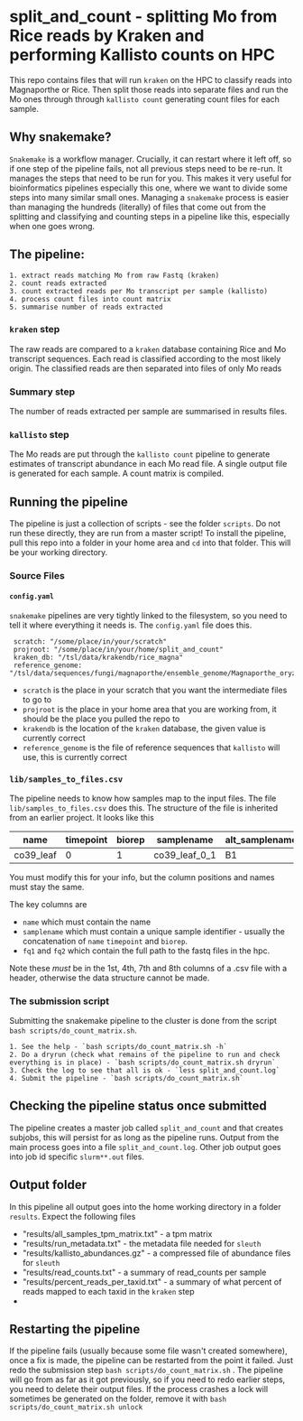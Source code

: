 # split_and_count - splitting Mo from Rice reads by Kraken and performing Kallisto counts on HPC

This repo contains files that will run `kraken` on the HPC to classify reads into Magnaporthe or Rice. Then split those reads into separate files and run the Mo ones through through `kallisto count` generating count files for each sample.

## Why snakemake?

`Snakemake` is a workflow manager. Crucially, it can restart where it left off, so if one step of the pipeline fails, not all previous steps need to be re-run. It manages the steps that need to be run for you. This makes it very useful for bioinformatics pipelines especially this one, where we want to divide some steps into many similar small ones. Managing a `snakemake` process is easier than managing the hundreds (literally) of files that come out from the splitting and classifying and counting steps in a pipeline like this, especially when one goes wrong.


## The pipeline:
    
    1. extract reads matching Mo from raw Fastq (kraken)
    2. count reads extracted
    3. count extracted reads per Mo transcript per sample (kallisto)
    4. process count files into count matrix
    5. summarise number of reads extracted

### `kraken` step 

The raw reads are compared to a `kraken` database containing Rice and Mo transcript sequences. Each read is classified according to the most likely origin. The classified reads are then separated into files of only Mo reads

### Summary step 

The number of reads extracted per sample are summarised in results files.

### `kallisto` step

The Mo reads are put through the `kallisto count` pipeline to generate estimates of transcript abundance in each Mo read file. A single output file is generated for each sample. A count matrix is compiled.


## Running the pipeline

The pipeline is just a collection of scripts - see the folder `scripts`. Do not run these directly, they are run from a master script! To install the pipeline, pull this repo into a folder in your home area and `cd` into that folder. This will be your working directory.

### Source Files

#### `config.yaml`

`snakemake` pipelines are very tightly linked to the filesystem, so you need to tell it where everything it needs is. The `config.yaml` file does this.

```
 scratch: "/some/place/in/your/scratch"
 projroot: "/some/place/in/your/home/split_and_count"
 kraken_db: "/tsl/data/krakendb/rice_magna"
 reference_genome: "/tsl/data/sequences/fungi/magnaporthe/ensemble_genome/Magnaporthe_oryzae.MG8.50.cdna.all.fa"
```

 * `scratch` is the place in your scratch that you want the intermediate files to go to
 * `projroot` is the place in your home area that you are working from, it should be the place you pulled the repo to
 * `krakendb` is the location of the `kraken` database, the given value is currently correct
 * `reference_genome` is the file of reference sequences that `kallisto` will use, this is currently correct

 ### `lib/samples_to_files.csv`

 The pipeline needs to know how samples map to the input files. The file `lib/samples_to_files.csv` does this. The structure of the file is inherited from an earlier project. It looks like this

| name      | timepoint | biorep | samplename    | alt_samplename | misc_info | fq1          | fq2          |
|-----------|-----------|--------|---------------|----------------|-----------|--------------|--------------|
| co39_leaf | 0         | 1      | co39_leaf_0_1 | B1             | NA        | /path/to/fq1 | /path/to/fq2 |

You must modify this for your info, but the column positions and names must stay the same.

The key columns are

 * `name` which must contain the name
 * `samplename` which must contain a unique sample identifier - usually the concatenation of `name` `timepoint` and `biorep`.
 * `fq1` and `fq2` which contain the full path to the fastq files in the hpc.

Note these _must_ be in the 1st, 4th, 7th and 8th columns of a .csv file with a header, otherwise the data structure cannot be made.


### The submission script

Submitting the snakemake pipeline to the cluster is done from the script `bash scripts/do_count_matrix.sh`.

    1. See the help - `bash scripts/do_count_matrix.sh -h`
    2. Do a dryrun (check what remains of the pipeline to run and check everything is in place) - `bash scripts/do_count_matrix.sh dryrun`
    3. Check the log to see that all is ok - `less split_and_count.log`
    4. Submit the pipeline - `bash scripts/do_count_matrix.sh`
    
## Checking the pipeline status once submitted

The pipeline creates a master job called `split_and_count` and that creates subjobs, this will persist for as long as the pipeline runs. Output from the main process goes
into a file `split_and_count.log`. Other job output goes into job id specific `slurm**.out` files.  


## Output folder

In this pipeline all output goes into the home working directory in a folder `results`.  Expect the following files

 * "results/all_samples_tpm_matrix.txt" - a tpm matrix
 * "results/run_metadata.txt" - the metadata file needed for `sleuth`
 * "results/kallisto_abundances.gz"  - a compressed file of abundance files for `sleuth`
 * "results/read_counts.txt" - a summary of read_counts per sample
 * "results/percent_reads_per_taxid.txt" - a summary of what percent of reads mapped to each taxid in the `kraken` step
 *

## Restarting the pipeline

If the pipeline fails (usually because some file wasn't created somewhere), once a fix is made, the pipeline can be restarted from the point it failed. Just redo the submission step `bash scripts/do_count_matrix.sh` . The pipeline will go from as far as it got previously, so if you need to redo earlier steps, you need to delete their output files. If the process crashes a lock will sometimes be generated on the folder, remove it with `bash scripts/do_count_matrix.sh unlock`